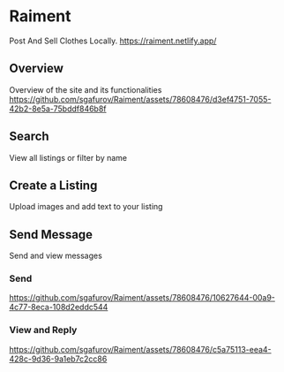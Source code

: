 # Raiment

Post And Sell Clothes Locally. https://raiment.netlify.app/

## Overview

Overview of the site and its functionalities
https://github.com/sgafurov/Raiment/assets/78608476/d3ef4751-7055-42b2-8e5a-75bddf846b8f


## Search

View all listings or filter by name

## Create a Listing

Upload images and add text to your listing

## Send Message

Send and view messages

### Send
https://github.com/sgafurov/Raiment/assets/78608476/10627644-00a9-4c77-8eca-108d2eddc544

### View and Reply
https://github.com/sgafurov/Raiment/assets/78608476/c5a75113-eea4-428c-9d36-9a1eb7c2cc86


